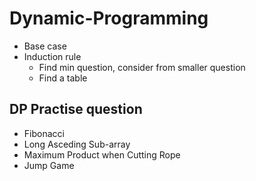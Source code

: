 # Dynamic-Programming
  - Base case
  - Induction rule
    - Find min question, consider from smaller question 
    - Find a table
   
## DP Practise question
   - Fibonacci 
   - Long Asceding Sub-array
   - Maximum Product when Cutting Rope
   - Jump Game
